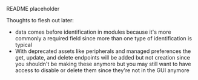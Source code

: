 README placeholder

Thoughts to flesh out later:
- data comes before identification in modules because it's more commonly a required field since more than one type of identification is typical
- With deprecated assets like peripherals and managed preferences the get, update, and delete endpoints will be added but not creation since you shouldn't be making these anymore but you may still want to have access to disable or delete them since they're not in the GUI anymore
